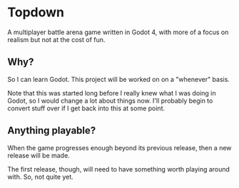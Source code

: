 # Topdown
 A multiplayer battle arena game written in Godot 4, with more of a focus on realism but not at the cost of fun.

 ## Why?
 So I can learn Godot. This project will be worked on on a "whenever" basis.

Note that this was started long before I really knew what I was doing in Godot, so I would change a lot about things now. I'll probably begin to convert stuff over if I get back into this at some point.

## Anything playable?
When the game progresses enough beyond its previous release, then a new release will be made.

The first release, though, will need to have something worth playing around with. So, not quite yet.

